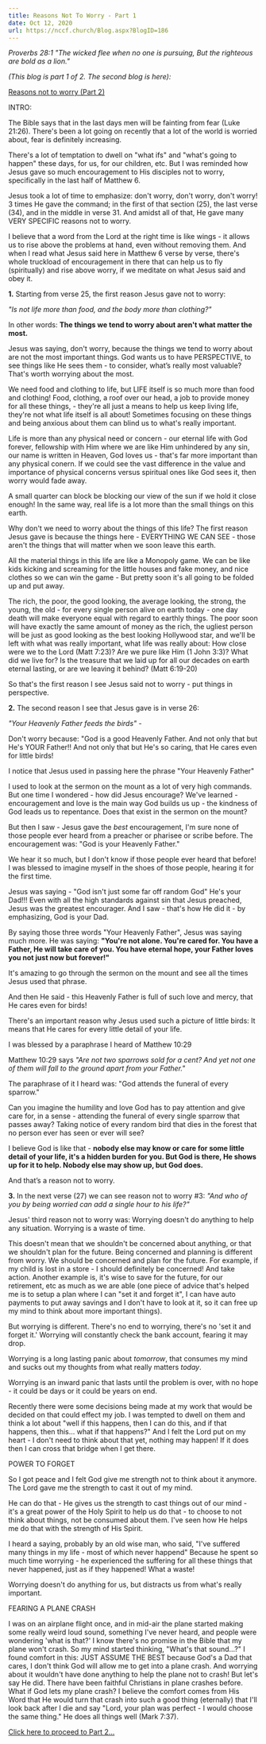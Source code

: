 ```yaml
---
title: Reasons Not To Worry - Part 1
date: Oct 12, 2020
url: https://nccf.church/Blog.aspx?BlogID=186
---
```


*Proverbs 28:1 "The wicked flee when no one is pursuing, But the righteous are bold as a lion."*

*(This blog is part 1 of 2. The second blog is here):*

[Reasons not to worry (Part 2)](http://nccf.church/Blog.aspx?BlogID=187)

INTRO:

The Bible says that in the last days men will be fainting from fear (Luke 21:26). There's been a lot going on recently that a lot of the world is worried about, fear is definitely increasing.

There's a lot of temptation to dwell on "what ifs" and "what's going to happen" these days, for us, for our children, etc. But I was reminded how Jesus gave so much encouragement to His disciples not to worry, specifically in the last half of Matthew 6.

Jesus took a lot of time to emphasize: don't worry, don't worry, don't worry! 3 times He gave the command; in the first of that section (25), the last verse (34), and in the middle in verse 31. And amidst all of that, He gave many VERY SPECIFIC reasons not to worry.

I believe that a word from the Lord at the right time is like wings - it allows us to rise above the problems at hand, even without removing them. And when I read what Jesus said here in Matthew 6 verse by verse, there's whole truckload of encouragement in there that can help us to fly (spiritually) and rise above worry, if we meditate on what Jesus said and obey it.

**1.** Starting from verse 25, the first reason Jesus gave not to worry:

*"Is not life more than food, and the body more than clothing?"*

In other words: **The things we tend to worry about aren't what matter the most.**

Jesus was saying, don't worry, because the things we tend to worry about are not the most important things. God wants us to have PERSPECTIVE, to see things like He sees them - to consider, what’s really most valuable? That's worth worrying about the most.

We need food and clothing to life, but LIFE itself is so much more than food and clothing! Food, clothing, a roof over our head, a job to provide money for all these things, - they're all just a means to help us keep living life, they're not what life itself is all about! Sometimes focusing on these things and being anxious about them can blind us to what's really important.

Life is more than any physical need or concern - our eternal life with God forever, fellowship with Him where we are like Him unhindered by any sin, our name is written in Heaven, God loves us - that's far more important than any physical conern. If we could see the vast difference in the value and importance of physical concerns versus spiritual ones like God sees it, then worry would fade away.

A small quarter can block be blocking our view of the sun if we hold it close enough! In the same way, real life is a lot more than the small things on this earth.

Why don't we need to worry about the things of this life? The first reason Jesus gave is because the things here - EVERYTHING WE CAN SEE - those aren't the things that will matter when we soon leave this earth.

All the material things in this life are like a Monopoly game. We can be like kids kicking and screaming for the little houses and fake money, and nice clothes so we can win the game - But pretty soon it's all going to be folded up and put away.

The rich, the poor, the good looking, the average looking, the strong, the young, the old - for every single person alive on earth today - one day death will make everyone equal with regard to earthly things. The poor soon will have exactly the same amount of money as the rich, the ugliest person will be just as good looking as the best looking Hollywood star, and we'll be left with what was really important, what life was really about: How close were we to the Lord (Matt 7:23)? Are we pure like Him (1 John 3:3)? What did we live for? Is the treasure that we laid up for all our decades on earth eternal lasting, or are we leaving it behind? (Matt 6:19-20)

So that's the first reason I see Jesus said not to worry - put things in perspective.

**2.** The second reason I see that Jesus gave is in verse 26:

*"Your Heavenly Father feeds the birds"* -

Don't worry because: "God is a good Heavenly Father. And not only that but He's YOUR Father!! And not only that but He's so caring, that He cares even for little birds!

I notice that Jesus used in passing here the phrase "Your Heavenly Father"

I used to look at the sermon on the mount as a lot of very high commands. But one time I wondered - how did Jesus encourage? We've learned - encouragement and love is the main way God builds us up - the kindness of God leads us to repentance. Does that exist in the sermon on the mount?

But then I saw - Jesus gave the *best* encouragement, I'm sure none of those people ever heard from a preacher or pharisee or scribe before. The encouragement was: "God is your Heavenly Father."

We hear it so much, but I don't know if those people ever heard that before! I was blessed to imagine myself in the shoes of those people, hearing it for the first time.

Jesus was saying - "God isn't just some far off random God" He's your Dad!!! Even with all the high standards against sin that Jesus preached, Jesus was the greatest encourager. And I saw - that's how He did it - by emphasizing, God is your Dad.

By saying those three words "Your Heavenly Father", Jesus was saying much more. He was saying: **"You're not alone. You're cared for. You have a Father, He will take care of you. You have eternal hope, your Father loves you not just now but forever!"**

It's amazing to go through the sermon on the mount and see all the times Jesus used that phrase.

And then He said - this Heavenly Father is full of such love and mercy, that He cares even for birds!

There's an important reason why Jesus used such a picture of little birds: It means that He cares for every little detail of your life.

I was blessed by a paraphrase I heard of Matthew 10:29

Matthew 10:29 says *"Are not two sparrows sold for a cent? And yet not one of them will fall to the ground apart from your Father."*

The paraphrase of it I heard was: "God attends the funeral of every sparrow."

Can you imagine the humility and love God has to pay attention and give care for, in a sense - attending the funeral of every single sparrow that passes away? Taking notice of every random bird that dies in the forest that no person ever has seen or ever will see?

I believe God is like that - **nobody else may know or care for some little detail of your life, it's a hidden burden for you. But God is there, He shows up for it to help. Nobody else may show up, but God does.**

And that’s a reason not to worry.

**3.** In the next verse (27) we can see reason not to worry #3: *"And who of you by being worried can add a single hour to his life?"*

Jesus' third reason not to worry was: Worrying doesn't do anything to help any situation. Worrying is a waste of time.

This doesn't mean that we shouldn't be concerned about anything, or that we shouldn't plan for the future. Being concerned and planning is different from worry. We should be concerned and plan for the future. For example, if my child is lost in a store - I should definitely be concerned! And take action. Another example is, it's wise to save for the future, for our retirement, etc as much as we are able (one piece of advice that's helped me is to setup a plan where I can "set it and forget it", I can have auto payments to put away savings and I don't have to look at it, so it can free up my mind to think about more important things).

But worrying is different. There's no end to worrying, there's no 'set it and forget it.' Worrying will constantly check the bank account, fearing it may drop.

Worrying is a long lasting panic about *tomorrow*, that consumes my mind and sucks out my thoughts from what really matters *today*.

Worrying is an inward panic that lasts until the problem is over, with no hope - it could be days or it could be years on end.

Recently there were some decisions being made at my work that would be decided on that could effect my job. I was tempted to dwell on them and think a lot about "well if this happens, then I can do this, and if that happens, then this... what if that happens?" And I felt the Lord put on my heart - I don't need to think about that yet, nothing may happen! If it does then I can cross that bridge when I get there.

POWER TO FORGET

So I got peace and I felt God give me strength not to think about it anymore. The Lord gave me the strength to cast it out of my mind.

He can do that - He gives us the strength to cast things out of our mind - it's a great power of the Holy Spirit to help us do that - to choose to not think about things, not be consumed about them. I've seen how He helps me do that with the strength of His Spirit.

I heard a saying, probably by an old wise man, who said, "I've suffered many things in my life - most of which never happend" Because he spent so much time worrying - he experienced the suffering for all these things that never happened, just as if they happened! What a waste!

Worrying doesn't do anything for us, but distracts us from what's really important.

FEARING A PLANE CRASH

I was on an airplane flight once, and in mid-air the plane started making some really weird loud sound, something I've never heard, and people were wondering 'what is that?' I know there's no promise in the Bible that my plane won't crash. So my mind started thinking, "What's that sound...?" I found comfort in this: JUST ASSUME THE BEST because God's a Dad that cares, I don't think God will allow me to get into a plane crash. And worrying about it wouldn't have done anything to help the plane not to crash! But let's say He did. There have been faithful Christians in plane crashes before. What if God lets my plane crash? I believe the comfort comes from His Word that He would turn that crash into such a good thing (eternally) that I'll look back after I die and say "Lord, your plan was perfect - I would choose the same thing." He does all things well (Mark 7:37).

[Click here to proceed to Part 2...](http://nccf.church/Blog.aspx?BlogID=187)
